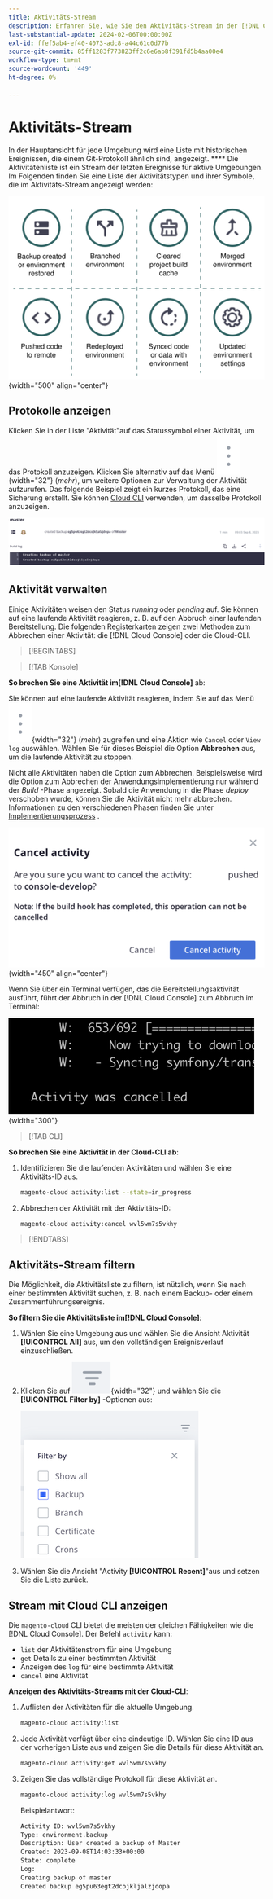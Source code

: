 ```yaml
---
title: Aktivitäts-Stream
description: Erfahren Sie, wie Sie den Aktivitäts-Stream in der [!DNL Cloud Console] oder der Cloud-CLI für Adobe Commerce in der Cloud-Infrastruktur lesen.
last-substantial-update: 2024-02-06T00:00:00Z
exl-id: ffef5ab4-ef40-4073-adc8-a44c61c0d77b
source-git-commit: 85ff1283f773823ff2c6e6ab8f391fd5b4aa00e4
workflow-type: tm+mt
source-wordcount: '449'
ht-degree: 0%

---
```


# Aktivitäts-Stream

In der Hauptansicht für jede Umgebung wird eine Liste mit historischen Ereignissen, die einem Git-Protokoll ähnlich sind, angezeigt. **** Die Aktivitätenliste ist ein Stream der letzten Ereignisse für aktive Umgebungen. Im Folgenden finden Sie eine Liste der Aktivitätstypen und ihrer Symbole, die im Aktivitäts-Stream angezeigt werden:

![Aktivitätstypen](../../assets/activity-types.svg){width="500" align="center"}

## Protokolle anzeigen

Klicken Sie in der Liste &quot;Aktivität&quot;auf das Statussymbol einer Aktivität, um das Protokoll anzuzeigen. Klicken Sie alternativ auf das Menü ![Mehr](../../assets/icon-more.png){width="32"} (_mehr_), um weitere Optionen zur Verwaltung der Aktivität aufzurufen. Das folgende Beispiel zeigt ein kurzes Protokoll, das eine Sicherung erstellt. Sie können [Cloud CLI](#activity-stream-with-cloud-cli) verwenden, um dasselbe Protokoll anzuzeigen.

![Protokollansicht](../../assets/log-view.png)

## Aktivität verwalten

Einige Aktivitäten weisen den Status _running_ oder _pending_ auf. Sie können auf eine laufende Aktivität reagieren, z. B. auf den Abbruch einer laufenden Bereitstellung. Die folgenden Registerkarten zeigen zwei Methoden zum Abbrechen einer Aktivität: die [!DNL Cloud Console] oder die Cloud-CLI.

>[!BEGINTABS]

>[!TAB Konsole]

**So brechen Sie eine Aktivität im[!DNL Cloud Console]** ab:

Sie können auf eine laufende Aktivität reagieren, indem Sie auf das Menü ![Mehr](../../assets/icon-more.png){width="32"} (_mehr_) zugreifen und eine Aktion wie `Cancel` oder `View log` auswählen. Wählen Sie für dieses Beispiel die Option **Abbrechen** aus, um die laufende Aktivität zu stoppen.

Nicht alle Aktivitäten haben die Option zum Abbrechen. Beispielsweise wird die Option zum Abbrechen der Anwendungsimplementierung nur während der _Build_ -Phase angezeigt. Sobald die Anwendung in die Phase _deploy_ verschoben wurde, können Sie die Aktivität nicht mehr abbrechen. Informationen zu den verschiedenen Phasen finden Sie unter [Implementierungsprozess](../deploy/process.md) .

![Aktivität &quot;Abbrechen&quot;](../../assets/activity-icons/cancel-activity.png){width="450" align="center"}

Wenn Sie über ein Terminal verfügen, das die Bereitstellungsaktivität ausführt, führt der Abbruch in der [!DNL Cloud Console] zum Abbruch im Terminal:

![Aktivität im Terminal abgebrochen](../../assets/activity-icons/activity-cancelled.png){width="300"}

>[!TAB CLI]

**So brechen Sie eine Aktivität in der Cloud-CLI ab**:

1. Identifizieren Sie die laufenden Aktivitäten und wählen Sie eine Aktivitäts-ID aus.

   ```bash
   magento-cloud activity:list --state=in_progress
   ```

1. Abbrechen der Aktivität mit der Aktivitäts-ID:

   ```bash
   magento-cloud activity:cancel wvl5wm7s5vkhy
   ```

>[!ENDTABS]

## Aktivitäts-Stream filtern

Die Möglichkeit, die Aktivitätsliste zu filtern, ist nützlich, wenn Sie nach einer bestimmten Aktivität suchen, z. B. nach einem Backup- oder einem Zusammenführungsereignis.

**So filtern Sie die Aktivitätsliste im[!DNL Cloud Console]**:

1. Wählen Sie eine Umgebung aus und wählen Sie die Ansicht Aktivität **[!UICONTROL All]** aus, um den vollständigen Ereignisverlauf einzuschließen.

1. Klicken Sie auf ![Filtern nach ](../../assets/icon-filterby.png){width="32"} und wählen Sie die **[!UICONTROL Filter by]** -Optionen aus:

   ![Aktivitäten filtern](../../assets/activity-filter.png)

1. Wählen Sie die Ansicht &quot;Activity **[!UICONTROL Recent]**&quot;aus und setzen Sie die Liste zurück.

## Stream mit Cloud CLI anzeigen

Die `magento-cloud` CLI bietet die meisten der gleichen Fähigkeiten wie die [!DNL Cloud Console]. Der Befehl `activity` kann:

- `list` der Aktivitätenstrom für eine Umgebung
- `get` Details zu einer bestimmten Aktivität
- Anzeigen des `log` für eine bestimmte Aktivität
- `cancel` eine Aktivität

**Anzeigen des Aktivitäts-Streams mit der Cloud-CLI**:

1. Auflisten der Aktivitäten für die aktuelle Umgebung.

   ```bash
   magento-cloud activity:list
   ```

1. Jede Aktivität verfügt über eine eindeutige ID. Wählen Sie eine ID aus der vorherigen Liste aus und zeigen Sie die Details für diese Aktivität an.

   ```bash
   magento-cloud activity:get wvl5wm7s5vkhy
   ```

1. Zeigen Sie das vollständige Protokoll für diese Aktivität an.

   ```bash
   magento-cloud activity:log wvl5wm7s5vkhy
   ```

   Beispielantwort:

   ```bash
   Activity ID: wvl5wm7s5vkhy
   Type: environment.backup
   Description: User created a backup of Master
   Created: 2023-09-08T14:03:33+00:00
   State: complete
   Log:
   Creating backup of master
   Created backup eg5pu63egt2dcojkljalzjdopa
   ```
